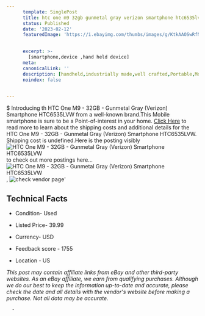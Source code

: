 ```yaml
---
      template: SinglePost
      title: htc one m9 32gb gunmetal gray verizon smartphone htc6535lvw
      status: Published
      date: '2023-02-12'
      featuredImage: 'https://i.ebayimg.com/thumbs/images/g/KtkAAOSwRfNjQGsQ/s-l225.jpg'
       

      excerpt: >-
        [smartphone,device ,hand held device]
      meta:
      canonicalLink: ''
      description: [handheld,industrially made,well crafted,Portable,Mobile,Compact,Convenient,Lightweight,Maneuverable,Man-portable,Miniature,Carriable,Hand-held,Light,Holdable,Transportable,Mobile device,Pocket-sized,On-the-go,Wireless,Cordless,Compact size,Convenient size, smartphone,device ,hand held device]
      noindex: false
      

---
```

$
      Introducing th HTC One M9 - 32GB - Gunmetal Gray (Verizon) Smartphone HTC6535LVW from a well-known brand.This Mobile smartphone is sure to be a Point-of-interest in your home. [Click Here](https://www.ebay.com/itm/325373449780?hash=item4bc1c4d634%3Ag%3AKtkAAOSwRfNjQGsQ&mkevt=1&mkcid=1&mkrid=711-53200-19255-0&campid=%253CePNCampaignId%253E&customid=%253CreferenceId%253E&toolid=10049) to read more to learn about the shipping costs and additional details for the HTC One M9 - 32GB - Gunmetal Gray (Verizon) Smartphone HTC6535LVW. Shipping cost is undefined.Here is the posting visibly ![HTC One M9 - 32GB - Gunmetal Gray (Verizon) Smartphone HTC6535LVW](https://i.ebayimg.com/thumbs/images/g/KtkAAOSwRfNjQGsQ/s-l225.jpg) to check out more postings here... ![HTC One M9 - 32GB - Gunmetal Gray (Verizon) Smartphone HTC6535LVW](https://i.ebayimg.com/images/g/KtkAAOSwRfNjQGsQ/s-l960.jpg), ![check vendor page](https://origin-galleryplus.ebayimg.com/ws/web/325373449780_2_0_1/225x225.jpg,https://origin-galleryplus.ebayimg.com/ws/web/325373449780_3_0_1/225x225.jpg,https://origin-galleryplus.ebayimg.com/ws/web/325373449780_4_0_1/225x225.jpg,https://origin-galleryplus.ebayimg.com/ws/web/325373449780_5_0_1/225x225.jpg,https://origin-galleryplus.ebayimg.com/ws/web/325373449780_6_0_1/225x225.jpg)'

      

 ## Technical Facts 



     
      

 - Condition- Used 


      

 - Listed Price- 39.99 


      

 - Currency- USD 


      

 - Feedback score - 1755 


      

 - Location - US 


      
      

 *_This post may contain affiliate links from eBay and other third-party websites. As an eBay affiliate, we earn from qualifying purchases. Although we do our best to keep the information up-to-date and accurate, please check the date and all details with the vendor's website before making a purchase. Not all data may be accurate._*




      -
